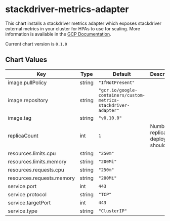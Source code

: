 stackdriver-metrics-adapter
===========================
This chart installs a stackdriver metrics adapter which exposes stackdriver external metrics in your cluster for HPAs to use for scaling.  More information is available in the [GCP Documentation](https://cloud.google.com/kubernetes-engine/docs/tutorials/external-metrics-autoscaling).

Current chart version is `0.1.0`





## Chart Values

| Key | Type | Default | Description |
|-----|------|---------|-------------|
| image.pullPolicy | string | `"IfNotPresent"` |  |
| image.repository | string | `"gcr.io/google-containers/custom-metrics-stackdriver-adapter"` |  |
| image.tag | string | `"v0.10.0"` |  |
| replicaCount | int | `1` | Number of replicas the deployment should run. |
| resources.limits.cpu | string | `"250m"` |  |
| resources.limits.memory | string | `"200Mi"` |  |
| resources.requests.cpu | string | `"250m"` |  |
| resources.requests.memory | string | `"200Mi"` |  |
| service.port | int | `443` |  |
| service.protocol | string | `"TCP"` |  |
| service.targetPort | int | `443` |  |
| service.type | string | `"ClusterIP"` |  |
